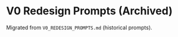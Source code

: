 V0 Redesign Prompts (Archived)
==============================

Migrated from `V0_REDESIGN_PROMPTS.md` (historical prompts).
